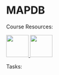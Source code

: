 ﻿# MAPDB

Course Resources: 
<p float="left">
  <a href="https://github.com/jpazzini/MAPD-B/tree/2022/mysql" target="_blank">
  <img src="https://cdn4.iconfinder.com/data/icons/iconsimple-logotypes/512/github-512.png" width="60px" />
  </a>              
  <a href="https://elearning.unipd.it/dfa/course/view.php?id=1309" target="_blank">
  <img src="https://tracker.moodle.org/secure/attachment/62695/Mobile-M-Icon-1-corners.png" width="60px" />
  </a>
</p>

Tasks: 


